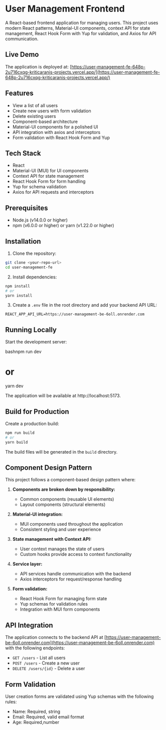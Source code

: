 # User Management Frontend

A React-based frontend application for managing users. This project uses modern React patterns, Material-UI components, context API for state management, React Hook Form with Yup for validation, and Axios for API communication.

## Live Demo

The application is deployed at: [https://user-management-fe-648p-2u716cxqg-kriticaranis-projects.vercel.app/](https://user-management-fe-648p-2u716cxqg-kriticaranis-projects.vercel.app/)

## Features

- View a list of all users
- Create new users with form validation
- Delete existing users
- Component-based architecture
- Material-UI components for a polished UI
- API integration with axios and interceptors
- Form validation with React Hook Form and Yup

## Tech Stack

- React
- Material-UI (MUI) for UI components
- Context API for state management
- React Hook Form for form handling
- Yup for schema validation
- Axios for API requests and interceptors

## Prerequisites

- Node.js (v14.0.0 or higher)
- npm (v6.0.0 or higher) or yarn (v1.22.0 or higher)

## Installation

1. Clone the repository:

```bash
git clone <your-repo-url>
cd user-management-fe
```

2. Install dependencies:

```bash
npm install
# or
yarn install
```

3. Create a `.env` file in the root directory and add your backend API URL:

```
REACT_APP_API_URL=https://user-management-be-6oll.onrender.com
```

## Running Locally

Start the development server:

bashnpm run dev

# or

yarn dev

The application will be available at http://localhost:5173.

## Build for Production

Create a production build:

```bash
npm run build
# or
yarn build
```

The build files will be generated in the `build` directory.

## Component Design Pattern

This project follows a component-based design pattern where:

1. **Components are broken down by responsibility:**

   - Common components (reusable UI elements)
   - Layout components (structural elements)

2. **Material-UI integration:**

   - MUI components used throughout the application
   - Consistent styling and user experience

3. **State management with Context API:**

   - User context manages the state of users
   - Custom hooks provide access to context functionality

4. **Service layer:**

   - API services handle communication with the backend
   - Axios interceptors for request/response handling

5. **Form validation:**
   - React Hook Form for managing form state
   - Yup schemas for validation rules
   - Integration with MUI form components

## API Integration

The application connects to the backend API at [https://user-management-be-6oll.onrender.com](https://user-management-be-6oll.onrender.com) with the following endpoints:

- `GET /users` - List all users
- `POST /users` - Create a new user
- `DELETE /users/{id}` - Delete a user

## Form Validation

User creation forms are validated using Yup schemas with the following rules:

- Name: Required, string
- Email: Required, valid email format
- Age: Required,number
